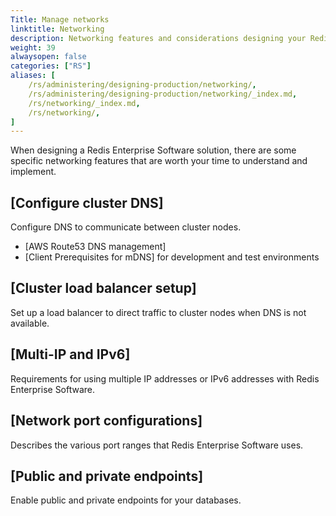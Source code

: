 ```yaml
---
Title: Manage networks
linktitle: Networking
description: Networking features and considerations designing your Redis Enteprise Software deployment.
weight: 39
alwaysopen: false
categories: ["RS"]
aliases: [
    /rs/administering/designing-production/networking/,
    /rs/administering/designing-production/networking/_index.md,
    /rs/networking/_index.md,
    /rs/networking/,
]
---
```

When designing a Redis Enterprise Software solution, there are some
specific networking features that are worth your time to understand and
implement.

## [Configure cluster DNS]

Configure DNS to communicate between cluster nodes.

- [AWS Route53 DNS management]
- [Client Prerequisites for mDNS] for development and test environments

## [Cluster load balancer setup]

Set up a load balancer to direct traffic to cluster nodes when DNS is not available.

## [Multi-IP and IPv6]

Requirements for using multiple IP addresses or IPv6 addresses with Redis Enterprise Software.

## [Network port configurations]

Describes the various port ranges that Redis Enterprise Software uses.

## [Public and private endpoints]

Enable public and private endpoints for your databases.